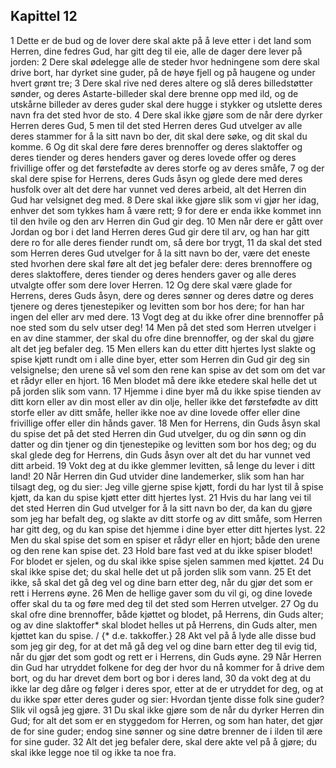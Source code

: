 ## Kapittel 12

1 Dette er de bud og de lover dere skal akte på å leve etter i det land som Herren, dine fedres Gud, har gitt deg til eie, alle de dager dere lever på jorden:
2 Dere skal ødelegge alle de steder hvor hedningene som dere skal drive bort, har dyrket sine guder, på de høye fjell og på haugene og under hvert grønt tre;
3 Dere skal rive ned deres altere og slå deres billedstøtter sønder, og deres Astarte-billeder skal dere brenne opp med ild, og de utskårne billeder av deres guder skal dere hugge i stykker og utslette deres navn fra det sted hvor de sto.
4 Dere skal ikke gjøre som de når dere dyrker Herren deres Gud,
5 men til det sted Herren deres Gud utvelger av alle deres stammer for å la sitt navn bo der, dit skal dere søke, og dit skal du komme.
6 Og dit skal dere føre deres brennoffer og deres slaktoffer og deres tiender og deres henders gaver og deres lovede offer og deres frivillige offer og det førstefødte av deres storfe og av deres småfe,
7 og der skal dere spise for Herrens, deres Guds åsyn og glede dere med deres husfolk over alt det dere har vunnet ved deres arbeid, alt det Herren din Gud har velsignet deg med.
8 Dere skal ikke gjøre slik som vi gjør her idag, enhver det som tykkes ham å være rett;
9 for dere er enda ikke kommet inn til den hvile og den arv Herren din Gud gir deg.
10 Men når dere er gått over Jordan og bor i det land Herren deres Gud gir dere til arv, og han har gitt dere ro for alle deres fiender rundt om, så dere bor trygt,
11 da skal det sted som Herren deres Gud utvelger for å la sitt navn bo der, være det eneste sted hvorhen dere skal føre alt det jeg befaler dere: deres brennoffere og deres slaktoffere, deres tiender og deres henders gaver og alle deres utvalgte offer som dere lover Herren.
12 Og dere skal være glade for Herrens, deres Guds åsyn, dere og deres sønner og deres døtre og deres tjenere og deres tjenestepiker og levitten som bor hos dere; for han har ingen del eller arv med dere.
13 Vogt deg at du ikke ofrer dine brennoffer på noe sted som du selv utser deg!
14 Men på det sted som Herren utvelger i en av dine stammer, der skal du ofre dine brennoffer, og der skal du gjøre alt det jeg befaler deg.
15 Men ellers kan du etter ditt hjertes lyst slakte og spise kjøtt rundt om i alle dine byer, etter som Herren din Gud gir deg sin velsignelse; den urene så vel som den rene kan spise av det som om det var et rådyr eller en hjort.
16 Men blodet må dere ikke etedere skal helle det ut på jorden slik som vann.
17 Hjemme i dine byer må du ikke spise tienden av ditt korn eller av din most eller av din olje, heller ikke det førstefødte av ditt storfe eller av ditt småfe, heller ikke noe av dine lovede offer eller dine frivillige offer eller din hånds gaver.
18 Men for Herrens, din Guds åsyn skal du spise det på det sted Herren din Gud utvelger, du og din sønn og din datter og din tjener og din tjenestepike og levitten som bor hos deg; og du skal glede deg for Herrens, din Guds åsyn over alt det du har vunnet ved ditt arbeid.
19 Vokt deg at du ikke glemmer levitten, så lenge du lever i ditt land!
20 Når Herren din Gud utvider dine landemerker, slik som han har tilsagt deg, og du sier: Jeg ville gjerne spise kjøtt, fordi du har lyst til å spise kjøtt, da kan du spise kjøtt etter ditt hjertes lyst.
21 Hvis du har lang vei til det sted Herren din Gud utvelger for å la sitt navn bo der, da kan du gjøre som jeg har befalt deg, og slakte av ditt storfe og av ditt småfe, som Herren har gitt deg, og du kan spise det hjemme i dine byer etter ditt hjertes lyst.
22 Men du skal spise det som en spiser et rådyr eller en hjort; både den urene og den rene kan spise det.
23 Hold bare fast ved at du ikke spiser blodet! For blodet er sjelen, og du skal ikke spise sjelen sammen med kjøttet.
24 Du skal ikke spise det; du skal helle det ut på jorden slik som vann.
25 Et det ikke, så skal det gå deg vel og dine barn etter deg, når du gjør det som er rett i Herrens øyne.
26 Men de hellige gaver som du vil gi, og dine lovede offer skal du ta og føre med deg til det sted som Herren utvelger.
27 Og du skal ofre dine brennoffer, både kjøttet og blodet, på Herrens, din Guds alter; og av dine slaktoffer* skal blodet helles ut på Herrens, din Guds alter, men kjøttet kan du spise. / {* d.e. takkoffer.}
28 Akt vel på å lyde alle disse bud som jeg gir deg, for at det må gå deg vel og dine barn etter deg til evig tid, når du gjør det som godt og rett er i Herrens, din Guds øyne.
29 Når Herren din Gud har utryddet folkene for deg der hvor du nå kommer for å drive dem bort, og du har drevet dem bort og bor i deres land,
30 da vokt deg at du ikke lar deg dåre og følger i deres spor, etter at de er utryddet for deg, og at du ikke spør etter deres guder og sier: Hvordan tjente disse folk sine guder? Slik vil også jeg gjøre.
31 Du skal ikke gjøre som de når du dyrker Herren din Gud; for alt det som er en styggedom for Herren, og som han hater, det gjør de for sine guder; endog sine sønner og sine døtre brenner de i ilden til ære for sine guder.
32 Alt det jeg befaler dere, skal dere akte vel på å gjøre; du skal ikke legge noe til og ikke ta noe fra.
